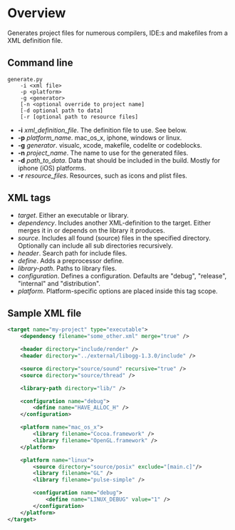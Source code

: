 Overview
========

Generates project files for numerous compilers, IDE:s and makefiles from a XML definition file.

Command line
------------

    generate.py 
    	-i <xml file>
    	-p <platform> 
       	-g <generator>
       	[-n <optional override to project name] 
       	[-d optional path to data]
       	[-r [optional path to resource files]
    
* **-i** *xml_definition_file*. The definition file to use. See below.
* **-p** *platform_name*. mac_os_x, iphone, windows or linux.
* **-g** *generator*. visualc, xcode, makefile, codelite or codeblocks.
* **-n** *project_name*. The name to use for the generated files.
* **-d** *path_to_data*. Data that should be included in the build. Mostly for iphone (iOS) platforms.
* **-r** *resource_files*. Resources, such as icons and plist files.

XML tags
--------
* *target*. Either an executable or library.
* *dependency*. Includes another XML-definition to the target. Either merges it in or depends on the library it produces.
* *source*. Includes all found (source) files in the specified directory. Optionally can include all sub directories recursively.
* *header*. Search path for include files.
* *define*. Adds a preprocessor define.
* *library-path*. Paths to library files.
* *configuration*. Defines a configuration. Defaults are "debug", "release", "internal" and "distribution".
* *platform*. Platform-specific options are placed inside this tag scope.


Sample XML file
---------------

```xml
<target name="my-project" type="executable">
	<dependency filename="some_other.xml" merge="true" />

	<header directory="include/render" />
	<header directory="../external/libogg-1.3.0/include" />

	<source directory="source/sound" recursive="true" />
	<source directory="source/thread" />

	<library-path directory="lib/" />

	<configuration name="debug">
		<define name="HAVE_ALLOC_H" />
	</configuration>

	<platform name="mac_os_x">
		<library filename="Cocoa.framework" />
		<library filename="OpenGL.framework" />
	</platform>

	<platform name="linux">
		<source directory="source/posix" exclude="[main.c]"/>
		<library filename="GL" />
		<library filename="pulse-simple" />

		<configuration name="debug">
			<define name="LINUX_DEBUG" value="1" />
		</configuration>
	</platform>
</target>
```

